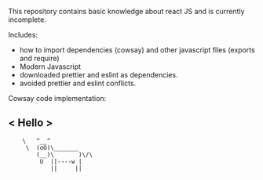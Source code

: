 This repository contains basic knowledge about react JS and is currently incomplete.

Includes:
- how to import dependencies (cowsay) and other javascript files (exports and require)
- Modern Javascript
- downloaded prettier and eslint as dependencies.
- avoided prettier and eslint conflicts.

Cowsay code implementation:

< Hello >
 -------
        \   ^__^
         \  (oO)\_______
            (__)\       )\/\
             U  ||----w |
                ||     ||
